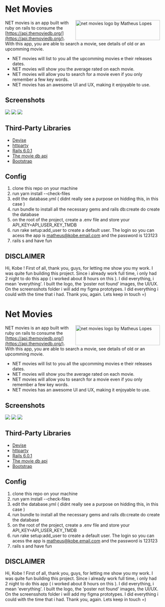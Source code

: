 
# Net Movies

<img src="https://i.ibb.co/tD2ZRkj/logo-net-movies.png" align="right"
     title="net movies logo by Matheus Lopes" width="275" height="65"> 
NET movies  is an app built with ruby on rails to consume the [https://api.themoviedb.org/](https://api.themoviedb.org/). With this app, you are able to search a movie, see details of old or an upcomming movie.

* NET movies will list to you all the upcomming movies e their releases dates.
* NET movies will show you the average rated on each movie.
* NET movies will allow you to search for a movie even if you only remember a few key words.
* NET movies has an awesome UI and UX, making it enjoyable to use.

[cult-img]: http://cultofmartians.com/assets/badges/badge.svg
[cult]:     http://cultofmartians.com/tasks/size-limit-config.html
## Screenshots
 <img src="https://i.ibb.co/xgDZsNF/login.png" data-load="full" style=""> 
<img src="https://i.ibb.co/v3KVkcL/home.png" data-load="full" style=""> 
<img src="https://i.ibb.co/KLNCkFM/show.png" data-load="full" style=""> 

     
## Third-Party Libraries

* [Devise](https://github.com/plataformatec/devise)
* [httparty](https://github.com/jnunemaker/httparty)
* [Rails 6.0.1](https://rubyonrails.org/)
* [The movie db api ](https://api.themoviedb.org/)
* [Bootstrap ](https://getbootstrap.com/) 

## Config

1. clone this repo on your machine
2. run yarn install --check-files
3. edit the database.yml ( didnt really see a purpose on hidding this, in this case )
4.  run bundle to install all the necessary gems and rails db:create do create the database
5. on the root of the project, create a .env file and store your API_KEY=API_USER_KEY_TMDB
6. run rake setup:add_user to create a default user. The login so you can acess the app is matheus@kobe.email.com and the password is 123123
7. rails s and have fun
## DISCLAIMER
Hi, Kobe ! First of all, thank you, guys, for letting me show you my work. I was quite fun building this project. Since i already work full time, i only had 2 night to do this app ( i worked about 8 hours on this ). I did everything, i mean 'everything'. I built the logo, the 'poster not found' images,  the UI/UX. On the screensshots folder i will add my figma prototypes. I did everything i could with the time that i had. Thank you, again. Lets keep in touch =)
# Net Movies

<img src="https://i.ibb.co/tD2ZRkj/logo-net-movies.png" align="right"
     title="net movies logo by Matheus Lopes" width="275" height="65"> 
NET movies  is an app built with ruby on rails to consume the [https://api.themoviedb.org/](https://api.themoviedb.org/). With this app, you are able to search a movie, see details of old or an upcomming movie.

* NET movies will list to you all the upcomming movies e their releases dates.
* NET movies will show you the average rated on each movie.
* NET movies will allow you to search for a movie even if you only remember a few key words.
* NET movies has an awesome UI and UX, making it enjoyable to use.

[cult-img]: http://cultofmartians.com/assets/badges/badge.svg
[cult]:     http://cultofmartians.com/tasks/size-limit-config.html
## Screenshots
 <img src="https://i.ibb.co/xgDZsNF/login.png" data-load="full" style=""> 
<img src="https://i.ibb.co/v3KVkcL/home.png" data-load="full" style=""> 
<img src="https://i.ibb.co/KLNCkFM/show.png" data-load="full" style=""> 

     
## Third-Party Libraries

* [Devise](https://github.com/plataformatec/devise)
* [httparty](https://github.com/jnunemaker/httparty)
* [Rails 6.0.1](https://rubyonrails.org/)
* [The movie db api ](https://api.themoviedb.org/)
* [Bootstrap ](https://getbootstrap.com/) 

## Config

1. clone this repo on your machine
2. run yarn install --check-files
3. edit the database.yml ( didnt really see a purpose on hidding this, in this case )
4.  run bundle to install all the necessary gems and rails db:create do create the database
5. on the root of the project, create a .env file and store your API_KEY=API_USER_KEY_TMDB
6. run rake setup:add_user to create a default user. The login so you can acess the app is matheus@kobe.email.com and the password is 123123
7. rails s and have fun
## DISCLAIMER
Hi, Kobe ! First of all, thank you, guys, for letting me show you my work. I was quite fun building this project. Since i already work full time, i only had 2 night to do this app ( i worked about 8 hours on this ). I did everything, i mean 'everything'. I built the logo, the 'poster not found' images,  the UI/UX. On the screensshots folder i will add my figma prototypes. I did everything i could with the time that i had. Thank you, again. Lets keep in touch =)
